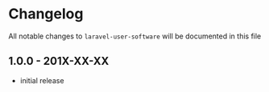 # Changelog

All notable changes to `laravel-user-software` will be documented in this file

## 1.0.0 - 201X-XX-XX

- initial release
